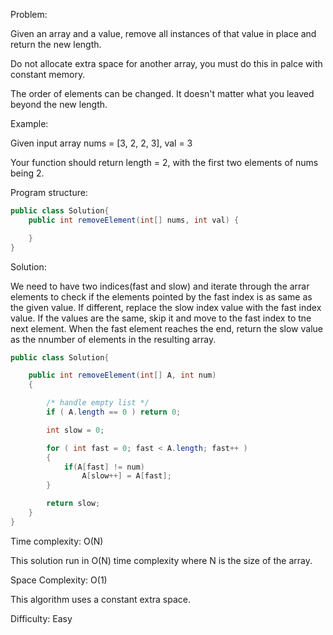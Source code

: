 Problem:

Given an array and a value, remove all instances of that value in place and return the new length.

Do not allocate extra space for another array, you must do this in palce with constant memory.

The order of elements can be changed. It doesn't matter what you leaved beyond the new length.

Example:

Given input array nums = [3, 2, 2, 3], val = 3

Your function should return length = 2, with the first two elements of nums being 2.

Program structure:

```java
public class Solution{
    public int removeElement(int[] nums, int val) {

    }
}
```

Solution:

We need to have two indices(fast and slow) and iterate through the arrar elements to check if the elements pointed by the fast index is as same as the given value. If different, replace the slow index value with the fast index value. If the values are the same, skip it and move to the fast index to tne next element. When the fast element reaches the end, return the slow value as the nnumber of elements in the resulting array.

```java
public class Solution{

    public int removeElement(int[] A, int num)
    {

        /* handle empty list */
        if ( A.length == 0 ) return 0;

        int slow = 0;

        for ( int fast = 0; fast < A.length; fast++ )
        {
            if(A[fast] != num)
                A[slow++] = A[fast];
        }

        return slow;
    }
}
```

Time complexity: O(N)

This solution run in O(N) time complexity where N is the size of the array.

Space Complexity: O(1)

This algorithm uses a constant extra space.

Difficulty: Easy
